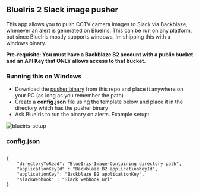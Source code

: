 ## BlueIris 2 Slack image pusher

This app allows you to push CCTV camera images to Slack via Backblaze, whenever an alert is generated on BlueIris.
This can be run on any platform, but since BlueIris mostly supports windows, Im shipping this with a windows binary.

**Pre-requisite: You must have a Backblaze B2 account with a public bucket and an API Key that ONLY allows access to that bucket.**

### Running this on Windows

- Download the [pusher binary](https://github.com/fifthsegment/blueiris2slack-image-pusher/blob/main/blueiris2Slack.pusher.app.exe) from this repo and place it anywhere on your PC (as long as you remember the path)
- Create a **config.json** file using the template below and place it in the directory which has the pusher binary
- Ask BlueIris to run the binary on alerts. Example setup:

![blueiris-setup](https://user-images.githubusercontent.com/5513549/187025589-368368d5-18d5-45ed-b1c0-082e11848d12.PNG)


### config.json
```

{
    "directoryToRead": "BlueIris-Image-Containing directory path",
    "applicationKeyId" : "Backblaze B2 applicationKeyId",
    "applicationKey": "Backblaze B2 applicationKey",
    "slackWebhook" : "Slack webhook url"
}

```

